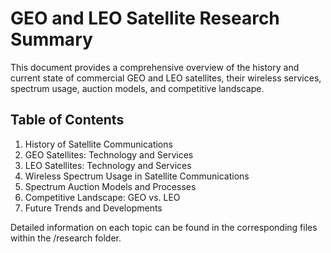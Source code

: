 # GEO and LEO Satellite Research Summary

This document provides a comprehensive overview of the history and current state of commercial GEO and LEO satellites, their wireless services, spectrum usage, auction models, and competitive landscape.

## Table of Contents
1. History of Satellite Communications
2. GEO Satellites: Technology and Services
3. LEO Satellites: Technology and Services
4. Wireless Spectrum Usage in Satellite Communications
5. Spectrum Auction Models and Processes
6. Competitive Landscape: GEO vs. LEO
7. Future Trends and Developments

Detailed information on each topic can be found in the corresponding files within the /research folder.